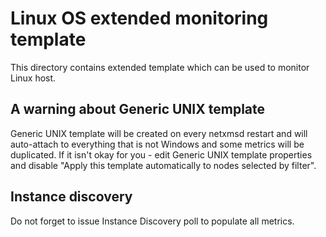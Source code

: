 # Linux OS extended monitoring template

This directory contains extended template which can be used to monitor Linux host.

## A warning about Generic UNIX template

Generic UNIX template will be created on every netxmsd restart and will auto-attach to everything that is not Windows and some metrics will be duplicated. If it isn't okay for you - edit Generic UNIX template properties and disable "Apply this template automatically to nodes selected by filter".

## Instance discovery

Do not forget to issue Instance Discovery poll to populate all metrics.
